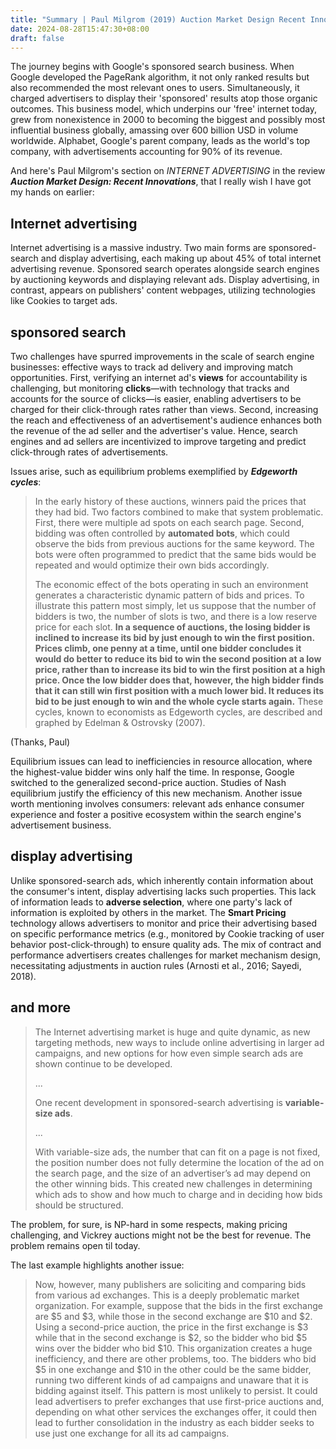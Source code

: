 ```yaml
---
title: "Summary | Paul Milgrom (2019) Auction Market Design Recent Innovations"
date: 2024-08-28T15:47:30+08:00
draft: false
---
```


The journey begins with Google's sponsored search business. When Google developed the PageRank algorithm, it not only ranked results but also recommended the most relevant ones to users. Simultaneously, it charged advertisers to display their 'sponsored' results atop those organic outcomes. This business model, which underpins our 'free' internet today, grew from nonexistence in 2000 to becoming the biggest and possibly most influential business globally, amassing over 600 billion USD in volume worldwide. Alphabet, Google's parent company, leads as the world's top company, with advertisements accounting for 90% of its revenue.

And here's Paul Milgrom's section on *INTERNET ADVERTISING* in the review ***Auction Market Design: Recent Innovations***, that I really wish I have got my hands on earlier:

## Internet advertising

Internet advertising is a massive industry. Two main forms are sponsored-search and display advertising, each making up about 45% of total internet advertising revenue. Sponsored search operates alongside search engines by auctioning keywords and displaying relevant ads. Display advertising, in contrast, appears on publishers' content webpages, utilizing technologies like Cookies to target ads.

## sponsored search

Two challenges have spurred improvements in the scale of search engine businesses: effective ways to track ad delivery and improving match opportunities. First, verifying an internet ad's **views** for accountability is challenging, but monitoring **clicks**—with technology that tracks and accounts for the source of clicks—is easier, enabling advertisers to be charged for their click-through rates rather than views. Second, increasing the reach and effectiveness of an advertisement's audience enhances both the revenue of the ad seller and the advertiser's value. Hence, search engines and ad sellers are incentivized to improve targeting and predict click-through rates of advertisements.

Issues arise, such as equilibrium problems exemplified by ***Edgeworth cycles***:

> In the early history of these auctions, winners paid the prices that they had bid. Two factors combined to make that system problematic. First, there were multiple ad spots on each search page. Second, bidding was often controlled by **automated bots**, which could observe the bids from previous auctions for the same keyword. The bots were often programmed to predict that the same bids would be repeated and would optimize their own bids accordingly. 
>
> The economic effect of the bots operating in such an environment generates a characteristic dynamic pattern of bids and prices. To illustrate this pattern most simply, let us suppose that the number of bidders is two, the number of slots is two, and there is a low reserve price for each slot. **In a sequence of auctions, the losing bidder is inclined to increase its bid by just enough to win the first position. Prices climb, one penny at a time, until one bidder concludes it would do better to reduce its bid to win the second position at a low price, rather than to increase its bid to win the first position at a high price. Once the low bidder does that, however, the high bidder finds that it can still win first position with a much lower bid. It reduces its bid to be just enough to win and the whole cycle starts again.** These cycles, known to economists as Edgeworth cycles, are described and graphed by Edelman & Ostrovsky (2007).

(Thanks, Paul) 

Equilibrium issues can lead to inefficiencies in resource allocation, where the highest-value bidder wins only half the time. In response, Google switched to the generalized second-price auction. Studies of Nash equilibrium justify the efficiency of this new mechanism. Another issue worth mentioning involves consumers: relevant ads enhance consumer experience and foster a positive ecosystem within the search engine's advertisement business.

## display advertising

Unlike sponsored-search ads, which inherently contain information about the consumer's intent, display advertising lacks such properties. This lack of information leads to **adverse selection**, where one party's lack of information is exploited by others in the market. The **Smart Pricing** technology allows advertisers to monitor and price their advertising based on specific performance metrics (e.g., monitored by Cookie tracking of user behavior post-click-through) to ensure quality ads. The mix of contract and performance advertisers creates challenges for market mechanism design, necessitating adjustments in auction rules (Arnosti et al., 2016; Sayedi, 2018).

## and more

> The Internet advertising market is huge and quite dynamic, as new targeting methods, new ways to include online advertising in larger ad campaigns, and new options for how even simple search ads are shown continue to be developed.
>
> ...
>
> One recent development in sponsored-search advertising is **variable-size ads**.
>
> ...
>
> With variable-size ads, the number that can fit on a page is not fixed, the position number does not fully determine the location of the ad on the search page, and the size of an advertiser’s ad may depend on the other winning bids. This created new challenges in determining which ads to show and how much to charge and in deciding how bids should be structured.

The problem, for sure, is NP-hard in some respects, making pricing challenging, and Vickrey auctions might not be the best for revenue. The problem remains open til today.

The last example highlights another issue:

> Now, however, many publishers are soliciting and comparing bids from various ad exchanges. This is a deeply problematic market organization. For example, suppose that the bids in the first exchange are \$5 and \$3, while those in the second exchange are \$10 and \$2. Using a second-price auction, the price in the first exchange is \$3 while that in the second exchange is \$2, so the bidder who bid \$5 wins over the bidder who bid \$10. This organization creates a huge inefficiency, and there are other problems, too. The bidders who bid \$5 in one exchange and \$10 in the other could be the same bidder, running two different kinds of ad campaigns and unaware that it is bidding against itself. This pattern is most unlikely to persist. It could lead advertisers to prefer exchanges that use first-price auctions and, depending on what other services the exchanges offer, it could then lead to further consolidation in the industry as each bidder seeks to use just one exchange for all its ad campaigns.
